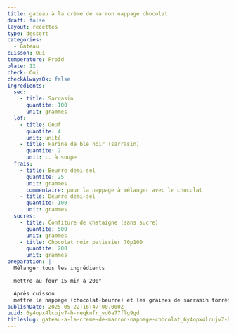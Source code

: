```yaml
---
title: gateau à la crème de marron nappage chocolat
draft: false
layout: recettes
type: dessert
categories:
  - Gateau
cuisson: Oui
temperature: Froid
plate: 12
check: Oui
checkAlwaysOk: false
ingredients:
  sec:
    - title: Sarrasin
      quantite: 100
      unit: grammes
  lof:
    - title: Oeuf
      quantite: 4
      unit: unité
    - title: Farine de blé noir (sarrasin)
      quantite: 2
      unit: c. à soupe
  frais:
    - title: Beurre demi-sel
      quantite: 25
      unit: grammes
      commentaire: pour la nappage à mélanger avec le chocolat
    - title: Beurre demi-sel
      quantite: 100
      unit: grammes
  sucres:
    - title: Confiture de chataigne (sans sucre)
      quantite: 500
      unit: grammes
    - title: Chocolat noir patissier 70p100
      quantite: 200
      unit: grammes
preparation: |-
  Mélanger tous les ingrédients

  mettre au four 15 min à 200°

  Après cuisson
  mettre le nappage (chocolat+beurre) et les graines de sarrasin torréfiées
publishDate: 2025-05-22T16:47:00.000Z
uuid: 6y4opx4lcujv7-h-reqknfr_vd6a77flg9gd
titleslug: gateau-a-la-creme-de-marron-nappage-chocolat_6y4opx4lcujv7-h-reqknfr_vd6a77flg9gd
---
```

